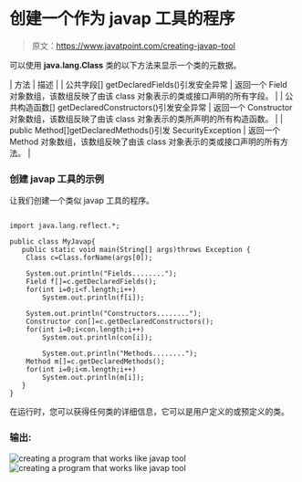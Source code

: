 # 创建一个作为 javap 工具的程序

> 原文：<https://www.javatpoint.com/creating-javap-tool>

可以使用 **java.lang.Class** 类的以下方法来显示一个类的元数据。

| 方法 | 描述 |
| 公共字段[] getDeclaredFields()引发安全异常 | 返回一个 Field 对象数组，该数组反映了由该 class 对象表示的类或接口声明的所有字段。 |
| 公共构造函数[] getDeclaredConstructors()引发安全异常 | 返回一个 Constructor 对象数组，该数组反映了由该 class 对象表示的类所声明的所有构造函数。 |
| public Method[]getDeclaredMethods()引发 SecurityException | 返回一个 Method 对象数组，该数组反映了由该 class 对象表示的类或接口声明的所有方法。 |

### 创建 javap 工具的示例

让我们创建一个类似 javap 工具的程序。

```

import java.lang.reflect.*;

public class MyJavap{
   public static void main(String[] args)throws Exception {
	Class c=Class.forName(args[0]);

	System.out.println("Fields........");
	Field f[]=c.getDeclaredFields();
	for(int i=0;i<f.length;i++)
		System.out.println(f[i]);

	System.out.println("Constructors........");
	Constructor con[]=c.getDeclaredConstructors();
	for(int i=0;i<con.length;i++)
		System.out.println(con[i]);

        System.out.println("Methods........");
	Method m[]=c.getDeclaredMethods();
	for(int i=0;i<m.length;i++)
		System.out.println(m[i]);
   }
}

```

在运行时，您可以获得任何类的详细信息，它可以是用户定义的或预定义的类。

### 输出:

![creating a program that works like javap tool](../img/68d6de6958d005d94167edfc50a1353c.png) ![creating a program that works like javap tool](../img/9d4d37f8eeb8d9d1767eddc840952d55.png)